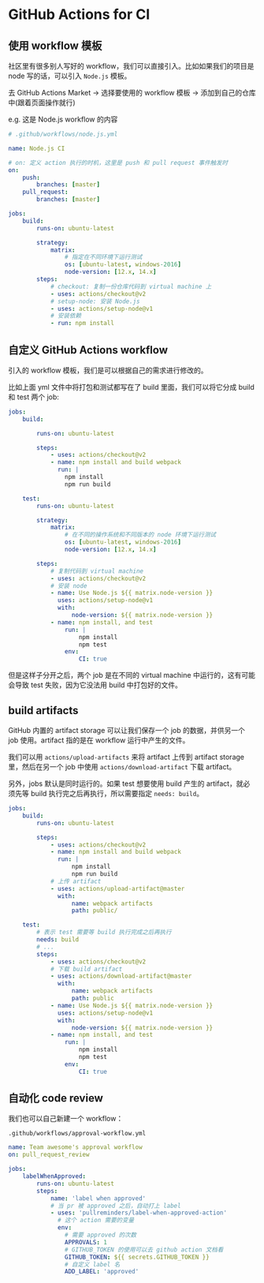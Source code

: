 # GitHub Actions for CI

## 使用 workflow 模板

社区里有很多别人写好的 workflow，我们可以直接引入。比如如果我们的项目是 node 写的话，可以引入 `Node.js` 模板。

去 GitHub Actions Market -> 选择要使用的 workflow 模板 -> 添加到自己的仓库中(跟着页面操作就行)

e.g. 这是 Node.js workflow 的内容

```yml
# .github/workflows/node.js.yml

name: Node.js CI

# on: 定义 action 执行的时机，这里是 push 和 pull request 事件触发时
on:
    push:
        branches: [master]
    pull_request:
        branches: [master]

jobs:
    build:
        runs-on: ubuntu-latest

        strategy:
            matrix:
                # 指定在不同环境下运行测试
                os: [ubuntu-latest, windows-2016]
                node-version: [12.x, 14.x]
        steps:
            # checkout: 复制一份仓库代码到 virtual machine 上
            - uses: actions/checkout@v2
            # setup-node: 安装 Node.js
            - uses: actions/setup-node@v1
            # 安装依赖
            - run: npm install
```

## 自定义 GitHub Actions workflow

引入的 workflow 模板，我们是可以根据自己的需求进行修改的。

比如上面 yml 文件中将打包和测试都写在了 build 里面，我们可以将它分成 build 和 test 两个 job:

```yml
jobs:
    build:

        runs-on: ubuntu-latest

        steps:
            - uses: actions/checkout@v2
            - name: npm install and build webpack
              run: |
                npm install
                npm run build

    test:
        runs-on: ubuntu-latest

        strategy:
            matrix:
                # 在不同的操作系统和不同版本的 node 环境下运行测试
                os: [ubuntu-latest, windows-2016]
                node-version: [12.x, 14.x]

        steps:
            # 复制代码到 virtual machine
            - uses: actions/checkout@v2
            # 安装 node
            - name: Use Node.js ${{ matrix.node-version }}
              uses: actions/setup-node@v1
              with:
                  node-version: ${{ matrix.node-version }}
            - name: npm install, and test
                run: |
                    npm install
                    npm test
                env:
                    CI: true
```

但是这样子分开之后，两个 job 是在不同的 virtual machine 中运行的，这有可能会导致 test 失败，因为它没法用 build 中打包好的文件。

## build artifacts

GitHub 内置的 artifact storage 可以让我们保存一个 job 的数据，并供另一个 job 使用。artifact 指的是在 workflow 运行中产生的文件。

我们可以用 `actions/upload-artifacts` 来将 artifact 上传到 artifact storage 里，然后在另一个 job 中使用 `actions/download-artifact` 下载 artifact。

另外，jobs 默认是同时运行的。如果 test 想要使用 build 产生的 artifact，就必须先等 build 执行完之后再执行，所以需要指定 `needs: build`。

```yml
jobs:
    build:
        runs-on: ubuntu-latest

        steps:
            - uses: actions/checkout@v2
            - name: npm install and build webpack
              run: |
                  npm install
                  npm run build
            # 上传 artifact
            - uses: actions/upload-artifact@master
              with:
                  name: webpack artifacts
                  path: public/

    test:
        # 表示 test 需要等 build 执行完成之后再执行
        needs: build
        # ...
        steps:
            - uses: actions/checkout@v2
            # 下载 build artifact
            - uses: actions/download-artifact@master
              with:
                  name: webpack artifacts
                  path: public
            - name: Use Node.js ${{ matrix.node-version }}
              uses: actions/setup-node@v1
              with:
                  node-version: ${{ matrix.node-version }}
            - name: npm install, and test
                run: |
                    npm install
                    npm test
                env:
                    CI: true
```

## 自动化 code review

我们也可以自己新建一个 workflow：

`.github/workflows/approval-workflow.yml`

```yml
name: Team awesome's approval workflow
on: pull_request_review

jobs:
    labelWhenApproved:
        runs-on: ubuntu-latest
        steps:
            name: 'label when approved'
            # 当 pr 被 approved 之后，自动打上 label
            - uses: 'pullreminders/label-when-approved-action'
              # 这个 action 需要的变量
              env:
                # 需要 approved 的次数
                APPROVALS: 1
                # GITHUB_TOKEN 的使用可以去 github action 文档看
                GITHUB_TOKEN: ${{ secrets.GITHUB_TOKEN }}
                # 自定义 label 名
                ADD_LABEL: 'approved'
```
